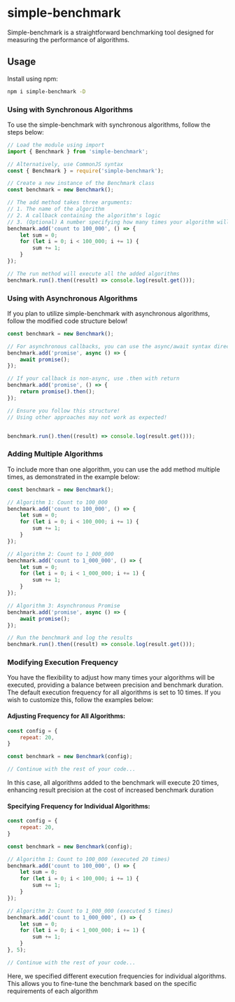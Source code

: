 # simple-benchmark

Simple-benchmark is a straightforward benchmarking tool designed for measuring the performance of algorithms.


## Usage

Install using npm:

```bash
npm i simple-benchmark -D
```

### Using with Synchronous Algorithms

To use the simple-benchmark with synchronous algorithms, follow the steps below:

```js
// Load the module using import
import { Benchmark } from 'simple-benchmark';

// Alternatively, use CommonJS syntax
const { Benchmark } = require('simple-benchmark');

// Create a new instance of the Benchmark class
const benchmark = new Benchmark();

// The add method takes three arguments:
// 1. The name of the algorithm
// 2. A callback containing the algorithm's logic
// 3. (Optional) A number specifying how many times your algorithm will be executed
benchmark.add('count to 100_000', () => {
    let sum = 0;
    for (let i = 0; i < 100_000; i += 1) {
        sum += 1;
    }
});

// The run method will execute all the added algorithms
benchmark.run().then((result) => console.log(result.get()));
```

### Using with Asynchronous Algorithms

If you plan to utilize simple-benchmark with asynchronous algorithms, follow the modified code structure below!

```js
const benchmark = new Benchmark();

// For asynchronous callbacks, you can use the async/await syntax directly
benchmark.add('promise', async () => {
    await promise();
});

// If your callback is non-async, use .then with return
benchmark.add('promise', () => {
    return promise().then();
});

// Ensure you follow this structure!
// Using other approaches may not work as expected!


benchmark.run().then((result) => console.log(result.get()));
```

### Adding Multiple Algorithms

To include more than one algorithm, you can use the add method multiple times, as demonstrated in the example below:

```js
const benchmark = new Benchmark();

// Algorithm 1: Count to 100_000
benchmark.add('count to 100_000', () => {
    let sum = 0;
    for (let i = 0; i < 100_000; i += 1) {
        sum += 1;
    }
});

// Algorithm 2: Count to 1_000_000
benchmark.add('count to 1_000_000', () => {
    let sum = 0;
    for (let i = 0; i < 1_000_000; i += 1) {
        sum += 1;
    }
});

// Algorithm 3: Asynchronous Promise
benchmark.add('promise', async () => {
    await promise();
});

// Run the benchmark and log the results
benchmark.run().then((result) => console.log(result.get()));
```

### Modifying Execution Frequency

You have the flexibility to adjust how many times your algorithms will be executed, providing a balance between precision and benchmark duration. The default execution frequency for all algorithms is set to 10 times. If you wish to customize this, follow the examples below:

#### Adjusting Frequency for All Algorithms:

```js
const config = {
    repeat: 20,
}

const benchmark = new Benchmark(config);

// Continue with the rest of your code...
```

In this case, all algorithms added to the benchmark will execute 20 times, enhancing result precision at the cost of increased benchmark duration

#### Specifying Frequency for Individual Algorithms:

```js
const config = {
    repeat: 20,
}

const benchmark = new Benchmark(config);

// Algorithm 1: Count to 100_000 (executed 20 times)
benchmark.add('count to 100_000', () => {
    let sum = 0;
    for (let i = 0; i < 100_000; i += 1) {
        sum += 1;
    }
});

// Algorithm 2: Count to 1_000_000 (executed 5 times)
benchmark.add('count to 1_000_000', () => {
    let sum = 0;
    for (let i = 0; i < 1_000_000; i += 1) {
        sum += 1;
    }
}, 5);

// Continue with the rest of your code...
```

Here, we specified different execution frequencies for individual algorithms. This allows you to fine-tune the benchmark based on the specific requirements of each algorithm